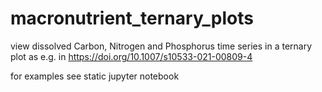# macronutrient_ternary_plots
view dissolved Carbon, Nitrogen and Phosphorus time series in a ternary plot as e.g. in https://doi.org/10.1007/s10533-021-00809-4


for examples see static jupyter notebook
